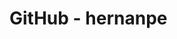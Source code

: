 <html lang="en" dir="ltr">
  <head>
    <meta charset="utf-8">
    <title>Hernan - GitHub</title>
  </head>
  <body>
    <h1><b>GitHub</b> - hernanpe </h1>
  </body>
</html>
